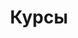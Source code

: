 ---
title: "Курсы"
description: "Тут собраны курсы"
slug: "course"
image: "course.jpg"
style:
    background: "#2a9d8f"
    color: "#fff"   
---
